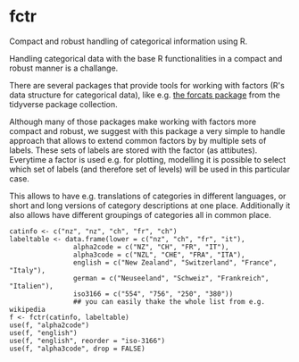 # fctr
Compact and robust handling of categorical information using R.

Handling categorical data with the base R functionalities in a compact and robust manner is a challange.

There are several packages that provide tools for working with factors (R's data structure for categorical data), like e.g. [the  forcats package](https://forcats.tidyverse.org/) from the tidyverse package collection.

Although many of those packages make working with factors more compact and robust, we suggest with this package a very simple to handle approach that allows to extend common factors by by multiple sets of labels.
These sets of labels are stored with the factor (as attibutes).
Everytime a factor is used e.g. for plotting, modelling it is possible to select which set of labels (and therefore set of levels) will be used in this particular case.

This allows to have e.g. translations of categories in different languages, or short and long versions of category descriptions at one place.
Additionally it also allows have different groupings of categories all in common place.

```{r taeser}
catinfo <- c("nz", "nz", "ch", "fr", "ch")
labeltable <- data.frame(lower = c("nz", "ch", "fr", "it"),
                alpha2code = c("NZ", "CH", "FR", "IT"),
                alpha3code = c("NZL", "CHE", "FRA", "ITA"),
                english = c("New Zealand", "Switzerland", "France", "Italy"),
                german = c("Neuseeland", "Schweiz", "Frankreich", "Italien"),
                iso3166 = c("554", "756", "250", "380"))
                ## you can easily thake the whole list from e.g. wikipedia
f <- fctr(catinfo, labeltable)
use(f, "alpha2code")
use(f, "english")
use(f, "english", reorder = "iso-3166")
use(f, "alpha3code", drop = FALSE)
```